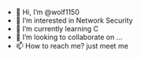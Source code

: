 - 👋 Hi, I’m @wolf1150
- 👀 I’m interested in Network Security
- 🌱 I’m currently learning C
- 💞️ I’m looking to collaborate on ...
- 📫 How to reach me? just meet me

<!---
wolf1150/wolf1150 is a ✨ special ✨ repository because its `README.md` (this file) appears on your GitHub profile.
You can click the Preview link to take a look at your changes.
--->

